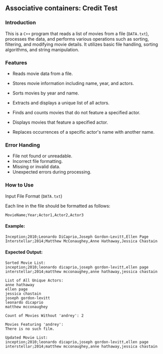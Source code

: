 ## Associative containers: Credit Test

### Introduction

This is a `C++` program that reads a list of movies from a file (`DATA.txt`), processes the data, and performs various operations such as sorting, filtering, and modifying movie details. It utilizes basic file handling, sorting algorithms, and string manipulation.

### Features

- Reads movie data from a file.

- Stores movie information including name, year, and actors.

- Sorts movies by year and name.

- Extracts and displays a unique list of all actors.

- Finds and counts movies that do not feature a specified actor.

- Displays movies that feature a specified actor.

- Replaces occurrences of a specific actor's name with another name.

### Error Handing

- File not found or unreadable.
- Incorrect file formatting.
- Missing or invalid data.
- Unexpected errors during processing.

### How to Use

Input File Format (`DATA.txt`)

Each line in the file should be formatted as follows:

```
MovieName;Year;Actor1,Actor2,Actor3
```

#### Example:

```
Inception;2010;Leonardo DiCaprio,Joseph Gordon-Levitt,Ellen Page
Interstellar;2014;Matthew McConaughey,Anne Hathaway,Jessica Chastain
```

#### Expected Output:

```
Sorted Movie List:
inception;2010;leonardo dicaprio,joseph gordon-levitt,ellen page
interstellar;2014;matthew mcconaughey,anne hathaway,jessica chastain

List of All Unique Actors:
anne hathaway
ellen page
jessica chastain
joseph gordon-levitt
leonardo dicaprio
matthew mcconaughey

Count of Movies Without 'andrey': 2

Movies Featuring 'andrey':
There is no such film.

Updated Movie List:
inception;2010;leonardo dicaprio,joseph gordon-levitt,ellen page
interstellar;2014;matthew mcconaughey,anne hathaway,jessica chastain
```

